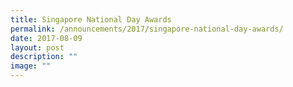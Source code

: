 ```yaml
---
title: Singapore National Day Awards
permalink: /announcements/2017/singapore-national-day-awards/
date: 2017-08-09
layout: post
description: ""
image: ""
---
```

